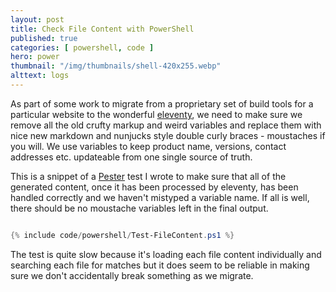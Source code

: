 ```yaml
---
layout: post
title: Check File Content with PowerShell
published: true 
categories: [ powershell, code ] 
hero: power
thumbnail: "/img/thumbnails/shell-420x255.webp"
alttext: logs
---
```


As part of some work to migrate from a proprietary set of build tools for a particular website to the wonderful [eleventy](https://www.11ty.dev), we 
need to make sure we remove all the old crufty markup and weird variables and replace them with nice new markdown and nunjucks style double curly braces - 
moustaches if you will. We use variables to keep product name, versions, contact addresses etc. updateable from one single source of truth. 

This is a snippet of a [Pester](https://pester.dev) test I wrote to make sure that all of the generated content, once it has been processed by eleventy, has been handled correctly and we haven't mistyped a variable name. If all is well, there should be no moustache variables left in the final output. 

```powershell

{% include code/powershell/Test-FileContent.ps1 %}

```

The test is quite slow because it's loading each file content individually and searching each file for matches but it does seem to be reliable in making sure we
don't accidentally break something as we migrate. 

